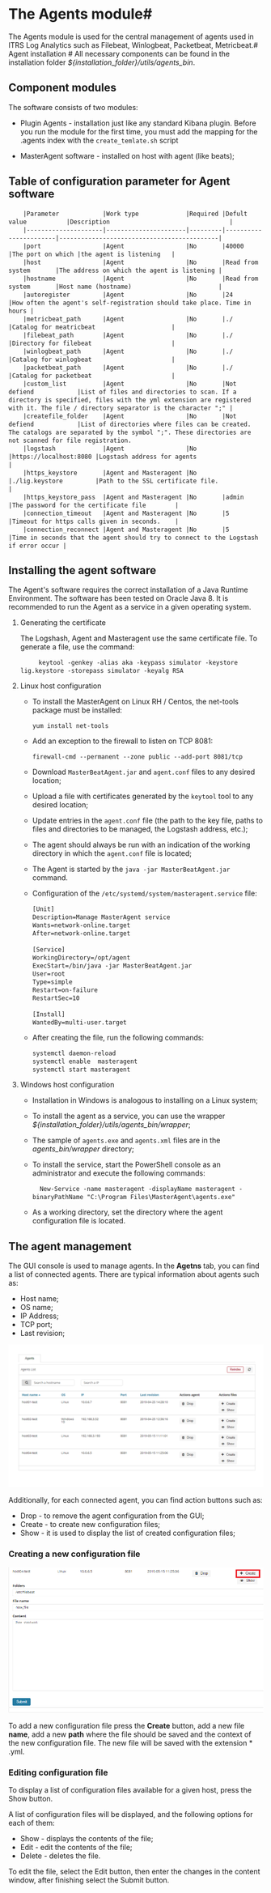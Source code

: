 # The Agents module#

The Agents module is used for the central management of agents used in ITRS Log Analytics such as Filebeat, Winlogbeat, Packetbeat, Metricbeat.# Agent installation #
All necessary components can be found in the installation folder *${installation_folder}/utils/agents\_bin*.

## Component modules ##
The software consists of two modules:

- Plugin Agents - installation just like any standard Kibana plugin. Before you run the module for the first time, you must add the mapping for the .agents index with the `create_temlate.sh` script

- MasterAgent software - installed on host with agent (like beats);


## Table of configuration parameter for Agent software ##

		|Parameter            |Work type             |Required |Defult value           |Description                                 |
		|---------------------|----------------------|---------|-----------------------|--------------------------------------------|
		|port                 |Agent                 |No       |40000                  |The port on which |the agent is listening   |
		|host                 |Agent                 |No       |Read from system       |The address on which the agent is listening |
		|hostname             |Agent                 |No       |Read from system       |Host name (hostname)                        |
		|autoregister         |Agent                 |No       |24                     |How often the agent's self-registration should take place. Time in hours |
		|metricbeat_path      |Agent                 |No       |./                     |Catalog for meatricbeat                     |
		|filebeat_path        |Agent                 |No       |./                     |Directory for filebeat                      |
		|winlogbeat_path      |Agent                 |No       |./                     |Catalog for winlogbeat                      | 
		|packetbeat_path      |Agent                 |No       |./                     |Catalog for packetbeat                      |
		|custom_list          |Agent                 |No       |Not defiend            |List of files and directories to scan. If a directory is specified, files with the yml extension are registered with it. The file / directory separator is the character ";" |
		|createfile_folder    |Agent                 |No       |Not defiend            |List of directories where files can be created. The catalogs are separated by the symbol ";". These directories are not scanned for file registration.
		|logstash             |Agent                 |No       |https://localhost:8080 |Logstash address for agents                  |
		|https_keystore       |Agent and Masteragent |No       |./lig.keystore         |Path to the SSL certificate file.            |
		|https_keystore_pass  |Agent and Masteragent |No       |admin                  |The password for the certificate file        |
		|connection_timeout   |Agent and Masteragent |No       |5                      |Timeout for https calls given in seconds.    |
		|connection_reconnect |Agent and Masteragent |No       |5                      |Time in seconds that the agent should try to connect to the Logstash if error occur |

## Installing the agent software ##

The Agent's software requires the correct installation of a Java Runtime Environment. The software has been tested on Oracle Java 8.
It is recommended to run the Agent as a service in a given operating system.

1. Generating the certificate

	The Logshash, Agent and Masteragent use the same certificate file. To generate a file, use the command:

			keytool -genkey -alias aka -keypass simulator -keystore lig.keystore -storepass simulator -keyalg RSA

1. Linux host configuration

	-	To install the MasterAgent on Linux RH / Centos, the net-tools package must be installed:
				
			yum install net-tools

	-	Add an exception to the firewall to listen on TCP 8081:

			firewall-cmd --permanent --zone public --add-port 8081/tcp

	- 	Download `MasterBeatAgent.jar` and `agent.conf` files to any desired location;

	- 	Upload a file with certificates generated by the `keytool` tool to any desired location;

	- 	Update entries in the `agent.conf` file (the path to the key file, paths to files and directories to be managed, the Logstash address, etc.);

	- 	The agent should always be run with an indication of the working directory in which the `agent.conf` file is located;

	- 	The Agent is started by the `java -jar MasterBeatAgent.jar` command.
	- 	Configuration of the `/etc/systemd/system/masteragent.service` file:

			[Unit]
			Description=Manage MasterAgent service
			Wants=network-online.target
			After=network-online.target
			
			[Service]
			WorkingDirectory=/opt/agent
			ExecStart=/bin/java -jar MasterBeatAgent.jar
			User=root
			Type=simple
			Restart=on-failure
			RestartSec=10
			
			[Install]
			WantedBy=multi-user.target

	-	After creating the file, run the following commands:

			systemctl daemon-reload
			systemctl enable  masteragent
			systemctl start masteragent


1. Windows host configuration

	- Installation in Windows is analogous to installing on a Linux system;

	- To install the agent as a service, you can use the wrapper *${installation_folder}/utils/agents\_bin/wrapper*;

	- The sample of `agents.exe` and `agents.xml` files are in the *agents_bin/wrapper* directory;

	- To install the service, start the PowerShell console as an administrator and execute the following commands:

			New-Service -name masteragent -displayName masteragent -binaryPathName "C:\Program Files\MasterAgent\agents.exe"

	- As a working directory, set the directory where the agent configuration file is located.


## The agent management ##

The GUI console is used to manage agents. In the **Agetns** tab, you can find a list of connected agents. There are typical information about agents such as:

- Host name;
- OS name;
- IP Address;
- TCP port;
- Last revision;

![](/media/media/image114.png)

Additionally, for each connected agent, you can find action buttons such as:

- Drop - to remove the agent configuration from the GUI;
- Create - to create new configuration files;
- Show - it is used to display the list of created configuration files;

### Creating a new configuration file ###

![](/media/media/image115.png)

To add a new configuration file press the **Create** button, add a new file **name**, add a new **path** where the file should be saved and the context of the new configuration file.
The new file will be saved with the extension * .yml.

### Editing configuration file ###

To display a list of configuration files available for a given host, press the Show button.

A list of configuration files will be displayed,  and the following options for each of them:

- Show - displays the contents of the file;
- Edit - edit the contents of the file;
- Delete - deletes the file.

To edit the file, select the Edit button, then enter the changes in the content window, after finishing select the Submit button.